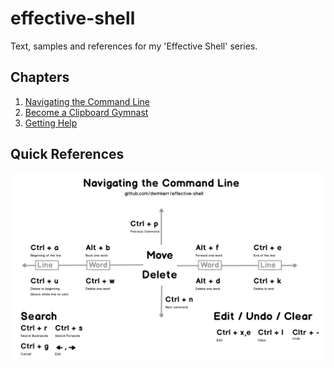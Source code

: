 # effective-shell

Text, samples and references for my 'Effective Shell' series.

## Chapters

1. [Navigating the Command Line](http://www.dwmkerr.com/effective-shell-part-1-navigating-the-command-line/)
2. [Become a Clipboard Gymnast](http://www.dwmkerr.com/effective-shell-part-2-become-a-clipboard-gymnast/)
3. [Getting Help](http://www.dwmkerr.com/effective-shell-part-3-getting-hepl)

## Quick References

[![Navigating the Command Line](1-navigating-the-command-line/images/command-line.png)](1-navigating-the-command-line/navigating-the-command-line.md)
